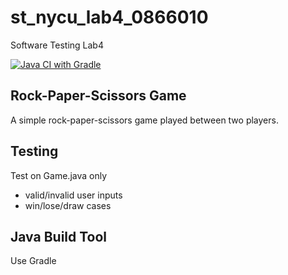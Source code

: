 # st_nycu_lab4_0866010
Software Testing Lab4

[![Java CI with Gradle](https://github.com/StanHsu0522/st_nycu_lab4_0866010/actions/workflows/gradle.yml/badge.svg)](https://github.com/StanHsu0522/st_nycu_lab4_0866010/actions/workflows/gradle.yml)

## Rock-Paper-Scissors Game
A simple rock-paper-scissors game played between two players.

## Testing
Test on Game.java only
* valid/invalid user inputs
* win/lose/draw cases

## Java Build Tool
Use Gradle
